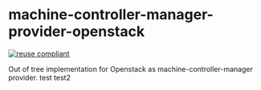 # machine-controller-manager-provider-openstack

[![reuse compliant](https://reuse.software/badge/reuse-compliant.svg)](https://reuse.software/)

Out of tree implementation for Openstack as machine-controller-manager provider.
test
test2
